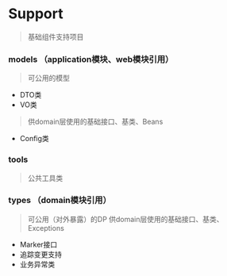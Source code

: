 # Support
> 基础组件支持项目
### models （application模块、web模块引用）
> 可公用的模型
- DTO类
- VO类
> 供domain层使用的基础接口、基类、Beans
- Config类
### tools
> 公共工具类
### types （domain模块引用）
> 可公用（对外暴露）的DP
> 供domain层使用的基础接口、基类、Exceptions
- Marker接口
- 追踪变更支持
- 业务异常类

